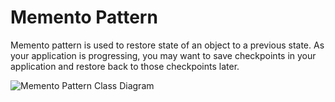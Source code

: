 # Memento Pattern

Memento pattern is used to restore state of an object to a previous state. As your application is progressing, you may want to save checkpoints in your application and restore back to those checkpoints later.

![Memento Pattern Class Diagram](https://github.com/javamultiplex/clean-code-principles-and-patterns/blob/master/src/main/java/com/javamultiplex/pattern/behavioral/memento/memento_pattern_uml_diagram.jpg)
